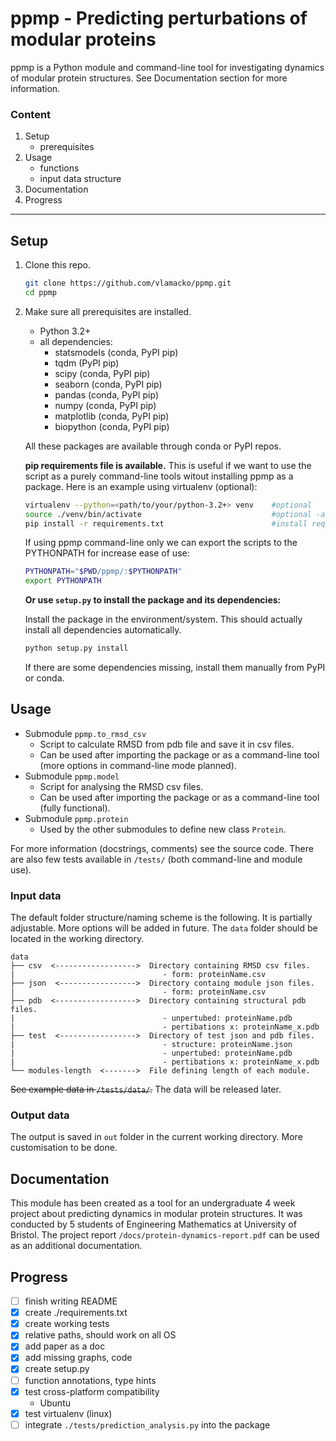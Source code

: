 # ppmp - Predicting perturbations of modular proteins

ppmp is a Python module and command-line tool for investigating dynamics of 
modular protein structures. See Documentation section for more information.

### Content

1. Setup
   - prerequisites
1. Usage
   - functions
   - input data structure
1. Documentation
1. Progress

---

## Setup

1. Clone this repo.
      ```bash
     git clone https://github.com/vlamacko/ppmp.git
     cd ppmp
     ```
1. Make sure all prerequisites are installed.
   - Python 3.2+
   - all dependencies:
      - statsmodels (conda, PyPI pip)
      - tqdm (PyPI pip)
      - scipy (conda, PyPI pip)
      - seaborn (conda, PyPI pip)
      - pandas (conda, PyPI pip)
      - numpy (conda, PyPI pip)
      - matplotlib (conda, PyPI pip)
      - biopython (conda, PyPI pip)

    All these packages are available through conda or PyPI repos.

    **pip requirements file is available.** This is useful if we want to use
    the script as a purely command-line tools witout installing ppmp as a package.
    Here is an example using virtualenv (optional):
    ```bash
    virtualenv --python=<path/to/your/python-3.2+> venv    #optional
    source ./venv/bin/activate                             #optional -activate the virtual environment
    pip install -r requirements.txt                        #install required libraries locally
    ```

    If using ppmp command-line only we can export the scripts to the PYTHONPATH 
    for increase ease of use:
    ```bash
    PYTHONPATH="$PWD/ppmp/:$PYTHONPATH"
    export PYTHONPATH
    ```
   **Or use `setup.py` to install the package and its dependencies:**

   Install the package in the environment/system. This should actually install 
   all dependencies automatically.
   ```bash
   python setup.py install
   ```
   If there are some dependencies missing, install them manually from PyPI 
   or conda.

## Usage

- Submodule `ppmp.to_rmsd_csv`
   - Script to calculate RMSD from pdb file and save it in csv files.
   - Can be used after importing the package or as a command-line tool (more
   options in command-line mode planned).
- Submodule `ppmp.model`
   - Script for analysing the RMSD csv files.
   - Can be used after importing the package or as a command-line tool (fully 
   functional).
- Submodule `ppmp.protein`
  - Used by the other submodules to define new class `Protein`.

For more information (docstrings, comments) see the source code. There are also 
few tests available in `/tests/` (both command-line and module use).

### Input data

The default folder structure/naming scheme is the following. It is partially 
adjustable. More options will be added in future. The `data` folder should be 
located in the working directory.
```text
data
├── csv  <------------------>  Directory containing RMSD csv files.
|                                 - form: proteinName.csv
├── json  <----------------->  Directory containg module json files.
|                                 - form: proteinName.csv
├── pdb  <------------------>  Directory containing structural pdb files.
|                                 - unpertubed: proteinName.pdb
|                                 - pertibations x: proteinName_x.pdb
├── test  <----------------->  Directory of test json and pdb files.
|                                 - structure: proteinName.json
|                                 - unpertubed: proteinName.pdb
|                                 - pertibations x: proteinName_x.pdb
└── modules-length  <------->  File defining length of each module.
```
~~See example data in `/tests/data/`.~~ The data will be released later.

### Output data

The output is saved in `out` folder in the current working directory. More 
customisation to be done.

## Documentation

This module has been created as a tool for an undergraduate 4 week project 
about predicting dynamics in modular protein structures. It was conducted by 5 
students of Engineering Mathematics at University of Bristol. The project report
`/docs/protein-dynamics-report.pdf` can be used as an additional documentation.

## Progress

- [ ] finish writing README
- [x] create ./requirements.txt
- [x] create working tests
- [x] relative paths, should work on all OS
- [x] add paper as a doc
- [x] add missing graphs, code
- [x] create setup.py
- [ ] function annotations, type hints
- [x] test cross-platform compatibility
  - Ubuntu
- [x] test virtualenv (linux)
- [ ] integrate `./tests/prediction_analysis.py` into the package